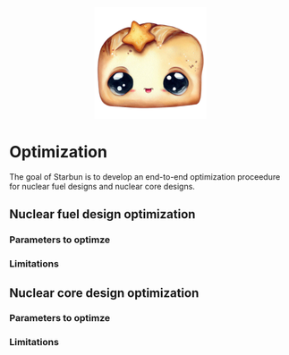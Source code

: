 <p align="center">
  <img width="200" src="img/starbun_logo.png" />
</p>

# Optimization

The goal of Starbun is to develop an end-to-end optimization proceedure for nuclear fuel designs and nuclear core designs.

## Nuclear fuel design optimization

### Parameters to optimze

### Limitations

## Nuclear core design optimization

### Parameters to optimze

### Limitations

